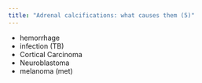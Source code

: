 ```yaml
---
title: "Adrenal calcifications: what causes them (5)"
---
```

- hemorrhage
- infection (TB)
- Cortical Carcinoma
- Neuroblastoma
- melanoma (met)

